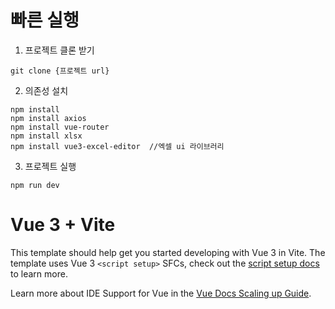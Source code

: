 # 빠른 실행

1. 프로젝트 클론 받기
```
git clone {프로젝트 url}
```

2. 의존성 설치
```
npm install
npm install axios
npm install vue-router
npm install xlsx
npm install vue3-excel-editor  //엑셀 ui 라이브러리
```

3. 프로젝트 실행
```
npm run dev
```


# Vue 3 + Vite

This template should help get you started developing with Vue 3 in Vite. The template uses Vue 3 `<script setup>` SFCs, check out the [script setup docs](https://v3.vuejs.org/api/sfc-script-setup.html#sfc-script-setup) to learn more.

Learn more about IDE Support for Vue in the [Vue Docs Scaling up Guide](https://vuejs.org/guide/scaling-up/tooling.html#ide-support).

